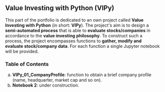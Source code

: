 ## Value Investing with Python (VIPy)

This part of the portfolio is dedicated to an own project called **Value Investing with Python** (in short: **VIPy**). The project's aim is to design a **semi-automated process** that is able to **evaluate stocks/companies** in accordance to the **value investing philosophy**. To construct such a process, the project encompasses functions to **gather, modify and evaluate stock/company data**. For each function a single Jupyter notebook will be provided.

### Table of Contents

<ol type="a">
  <li><strong>VIPy_01_CompanyProfile</strong>: function to obtain a brief company profile (name, headquarter, market cap and so on).</li>
  <li><strong>Notebook 2</strong>: under construction.</li>
</ol>
